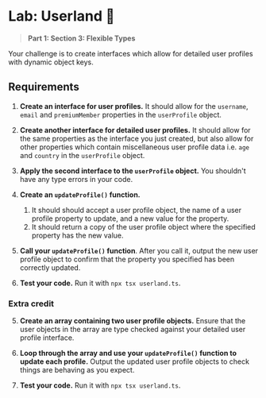 # Lab: Userland 🧑

> **Part 1: Section 3: Flexible Types**

Your challenge is to create interfaces which allow for detailed user profiles with dynamic object keys.

## Requirements

1. **Create an interface for user profiles.** It should allow for the `username`, `email` and `premiumMember` properties in the `userProfile` object.

2. **Create another interface for detailed user profiles.** It should allow for the same properties as the interface you just created, but also allow for other properties which contain miscellaneous user profile data i.e. `age` and `country` in the `userProfile` object.

3. **Apply the second interface to the `userProfile` object.** You shouldn't have any type errors in your code.

4. **Create an `updateProfile()` function.**
    1. It should should accept a user profile object, the name of a user profile property to update, and a new value for the property.
    2. It should return a copy of the user profile object where the specified property has the new value.

5. **Call your `updateProfile()` function**. After you call it, output the new user profile object to confirm that the property you specified has been correctly updated.

6. **Test your code.** Run it with `npx tsx userland.ts`.

### Extra credit

5. **Create an array containing two user profile objects.** Ensure that the user objects in the array are type checked against your detailed user profile interface.

6. **Loop through the array and use your `updateProfile()` function to update each profile.** Output the updated user profile objects to check things are behaving as you expect.

7. **Test your code.** Run it with `npx tsx userland.ts`.
